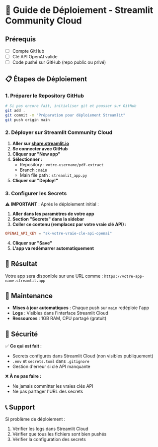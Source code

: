 # 🚀 Guide de Déploiement - Streamlit Community Cloud

## Prérequis
- [ ] Compte GitHub
- [ ] Clé API OpenAI valide
- [ ] Code pushé sur GitHub (repo public ou privé)

## 📋 Étapes de Déploiement

### 1. Préparer le Repository GitHub

```bash
# Si pas encore fait, initialiser git et pousser sur GitHub
git add .
git commit -m "Préparation pour déploiement Streamlit"
git push origin main
```

### 2. Déployer sur Streamlit Community Cloud

1. **Aller sur [share.streamlit.io](https://share.streamlit.io)**
2. **Se connecter avec GitHub**
3. **Cliquer sur "New app"**
4. **Sélectionner :**
   - Repository : `votre-username/pdf-extract`
   - Branch : `main`
   - Main file path : `streamlit_app.py`
5. **Cliquer sur "Deploy!"**

### 3. Configurer les Secrets

⚠️ **IMPORTANT** : Après le déploiement initial :

1. **Aller dans les paramètres de votre app**
2. **Section "Secrets" dans la sidebar**
3. **Coller ce contenu (remplacez par votre vraie clé API) :**

```toml
OPENAI_API_KEY = "sk-votre-vraie-cle-api-openai"
```

4. **Cliquer sur "Save"**
5. **L'app va redémarrer automatiquement**

## 🔗 Résultat

Votre app sera disponible sur une URL comme :
`https://votre-app-name.streamlit.app`

## 🔧 Maintenance

- **Mises à jour automatiques** : Chaque push sur `main` redéploie l'app
- **Logs** : Visibles dans l'interface Streamlit Cloud
- **Ressources** : 1GB RAM, CPU partagé (gratuit)

## 🚨 Sécurité

✅ **Ce qui est fait :**
- Secrets configurés dans Streamlit Cloud (non visibles publiquement)
- `.env` et `secrets.toml` dans `.gitignore`
- Gestion d'erreur si clé API manquante

❌ **À ne pas faire :**
- Ne jamais committer les vraies clés API
- Ne pas partager l'URL des secrets

## 📞 Support

Si problème de déploiement :
1. Vérifier les logs dans Streamlit Cloud
2. Vérifier que tous les fichiers sont bien pushés
3. Vérifier la configuration des secrets 